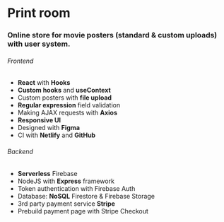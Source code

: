 # Print room

### Online store for movie posters (standard & custom uploads) with user system.
###### Frontend
- **React** with **Hooks**
- **Custom hooks** and **useContext**
- Custom posters with **file upload**
- **Regular expression** field validation
- Making AJAX requests with **Axios**
- **Responsive UI**
- Designed with **Figma**
- CI with **Netlify** and **GitHub**
###### Backend
- **Serverless** Firebase
- NodeJS with **Express** framework
- Token authentication with Firebase Auth
- Database: **NoSQL** Firestore & Firebase Storage
- 3rd party payment service **Stripe**
- Prebuild payment page with Stripe Checkout

